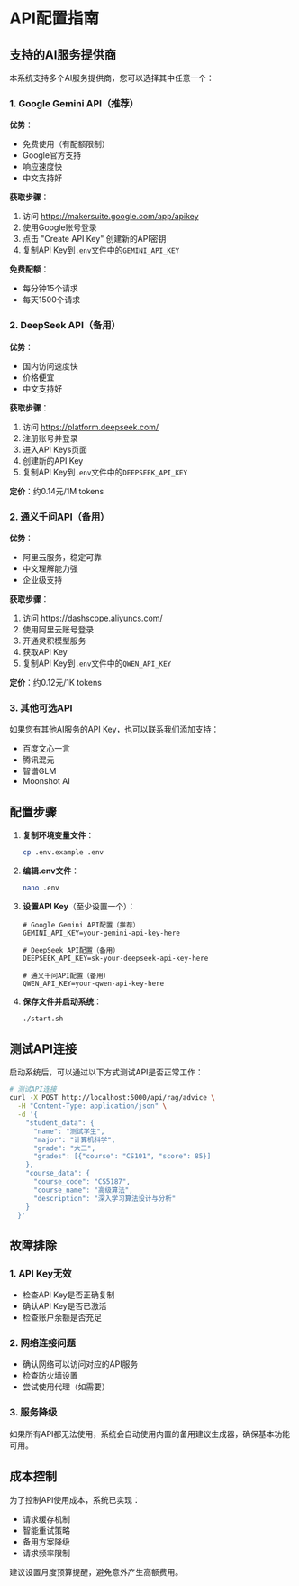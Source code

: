 # API配置指南

## 支持的AI服务提供商

本系统支持多个AI服务提供商，您可以选择其中任意一个：

### 1. Google Gemini API（推荐）

**优势**：
- 免费使用（有配额限制）
- Google官方支持
- 响应速度快
- 中文支持好

**获取步骤**：
1. 访问 https://makersuite.google.com/app/apikey
2. 使用Google账号登录
3. 点击 "Create API Key" 创建新的API密钥
4. 复制API Key到`.env`文件中的`GEMINI_API_KEY`

**免费配额**：
- 每分钟15个请求
- 每天1500个请求

### 2. DeepSeek API（备用）

**优势**：
- 国内访问速度快
- 价格便宜
- 中文支持好

**获取步骤**：
1. 访问 https://platform.deepseek.com/
2. 注册账号并登录
3. 进入API Keys页面
4. 创建新的API Key
5. 复制API Key到`.env`文件中的`DEEPSEEK_API_KEY`

**定价**：约0.14元/1M tokens

### 2. 通义千问API（备用）

**优势**：
- 阿里云服务，稳定可靠
- 中文理解能力强
- 企业级支持

**获取步骤**：
1. 访问 https://dashscope.aliyuncs.com/
2. 使用阿里云账号登录
3. 开通灵积模型服务
4. 获取API Key
5. 复制API Key到`.env`文件中的`QWEN_API_KEY`

**定价**：约0.12元/1K tokens

### 3. 其他可选API

如果您有其他AI服务的API Key，也可以联系我们添加支持：
- 百度文心一言
- 腾讯混元
- 智谱GLM
- Moonshot AI

## 配置步骤

1. **复制环境变量文件**：
   ```bash
   cp .env.example .env
   ```

2. **编辑.env文件**：
   ```bash
   nano .env
   ```

3. **设置API Key**（至少设置一个）：
   ```env
   # Google Gemini API配置（推荐）
   GEMINI_API_KEY=your-gemini-api-key-here
   
   # DeepSeek API配置（备用）
   DEEPSEEK_API_KEY=sk-your-deepseek-api-key-here
   
   # 通义千问API配置（备用）
   QWEN_API_KEY=your-qwen-api-key-here
   ```

4. **保存文件并启动系统**：
   ```bash
   ./start.sh
   ```

## 测试API连接

启动系统后，可以通过以下方式测试API是否正常工作：

```bash
# 测试API连接
curl -X POST http://localhost:5000/api/rag/advice \
  -H "Content-Type: application/json" \
  -d '{
    "student_data": {
      "name": "测试学生",
      "major": "计算机科学",
      "grade": "大三",
      "grades": [{"course": "CS101", "score": 85}]
    },
    "course_data": {
      "course_code": "CS5187",
      "course_name": "高级算法",
      "description": "深入学习算法设计与分析"
    }
  }'
```

## 故障排除

### 1. API Key无效
- 检查API Key是否正确复制
- 确认API Key是否已激活
- 检查账户余额是否充足

### 2. 网络连接问题
- 确认网络可以访问对应的API服务
- 检查防火墙设置
- 尝试使用代理（如需要）

### 3. 服务降级
如果所有API都无法使用，系统会自动使用内置的备用建议生成器，确保基本功能可用。

## 成本控制

为了控制API使用成本，系统已实现：
- 请求缓存机制
- 智能重试策略
- 备用方案降级
- 请求频率限制

建议设置月度预算提醒，避免意外产生高额费用。